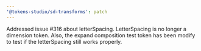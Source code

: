 ```yaml
---
'@tokens-studio/sd-transforms': patch
---
```


Addressed issue #316 about letterSpacing. LetterSpacing is no longer a dimension token. Also, the expand composition test token has been modify to test if the letterSpacing still works properly.
